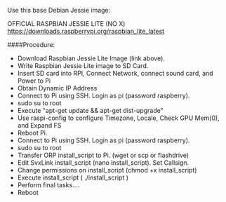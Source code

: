Use this base Debian Jessie image:

OFFICIAL RASPBIAN JESSIE LITE (NO X)
https://downloads.raspberrypi.org/raspbian_lite_latest

####Procedure:
- Download Raspbian Jessie Lite Image (link above).
- Write Raspbian Jessie Lite image to SD Card.
- Insert SD card into RPI, Connect Network, connect sound card, and Power to Pi
- Obtain Dynamic IP Address
- Connect to Pi using SSH.  Login as pi (password raspberry).
- sudo su to root
- Execute "apt-get update && apt-get dist-upgrade"
- Use raspi-config to configure Timezone, Locale, Check GPU Mem(0), and Expand FS
- Reboot Pi.
- Connect to Pi using SSH.  Login as pi (password raspberry).
- sudo su to root
- Transfer ORP install_script to Pi.  (wget or scp or flashdrive)
- Edit SvxLink install_script (nano install_script).   Set Callsign.
- Change permissions on install_script (chmod +x install_script)
- Execute install_script ( ./install_script )
- Perform final tasks.... 
- Reboot

